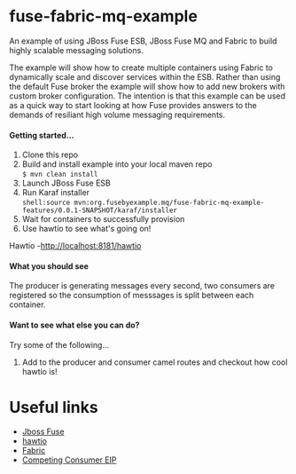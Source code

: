 fuse-fabric-mq-example
======================

An example of using JBoss Fuse ESB, JBoss Fuse MQ and Fabric to build highly scalable messaging solutions.

The example will show how to create multiple containers using Fabric to dynamically scale and discover services within the ESB.  Rather than using the default Fuse broker the example will show how to add new brokers with custom broker configuration.  The intention is that this example can be used as a quick way to start looking at how Fuse provides answers to the demands of resiliant high volume messaging requirements.

<h4>Getting started...</h4>

1. Clone this repo  
2. Build and install example into your local maven repo  
`$ mvn clean install`  
4. Launch JBoss Fuse ESB  
5. Run Karaf installer  
`shell:source mvn:org.fusebyexample.mq/fuse-fabric-mq-example-features/0.0.1-SNAPSHOT/karaf/installer`  
6. Wait for containers to successfully provision  
7. Use hawtio to see what's going on!  

Hawtio -[http://localhost:8181/hawtio](http://localhost:8181/hawtio)

<h4>What you should see</h4>

The producer is generating messages every second, two consumers are registered so the consumption of messsages is split between each container.

<h4>Want to see what else you can do?</h4>

Try some of the following...

1. Add to the producer and consumer camel routes and checkout how cool hawtio is!

# Useful links

* [Jboss Fuse](https://access.redhat.com/site/documentation/JBoss_Fuse/)
* [hawtio](http://hawt.io/)
* [Fabric](http://fabric8.io)
* [Competing Consumer EIP](http://www.enterpriseintegrationpatterns.com/CompetingConsumers.html)
